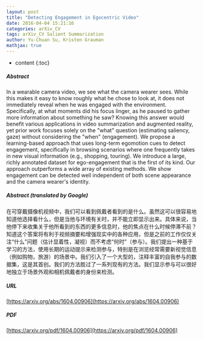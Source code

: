 ```yaml
---
layout: post
title: "Detecting Engagement in Egocentric Video"
date: 2016-04-04 15:21:16
categories: arXiv_CV
tags: arXiv_CV Salient Summarization
author: Yu-Chuan Su, Kristen Grauman
mathjax: true
---
```


* content
{:toc}

##### Abstract
In a wearable camera video, we see what the camera wearer sees. While this makes it easy to know roughly what he chose to look at, it does not immediately reveal when he was engaged with the environment. Specifically, at what moments did his focus linger, as he paused to gather more information about something he saw? Knowing this answer would benefit various applications in video summarization and augmented reality, yet prior work focuses solely on the "what" question (estimating saliency, gaze) without considering the "when" (engagement). We propose a learning-based approach that uses long-term egomotion cues to detect engagement, specifically in browsing scenarios where one frequently takes in new visual information (e.g., shopping, touring). We introduce a large, richly annotated dataset for ego-engagement that is the first of its kind. Our approach outperforms a wide array of existing methods. We show engagement can be detected well independent of both scene appearance and the camera wearer's identity.

##### Abstract (translated by Google)
在可穿戴摄像机视频中，我们可以看到佩戴者看到的是什么。虽然这可以很容易地知道他选择看什么，但是当他与环境有关时，并不能立即显示出来。具体来说，当他停下来收集关于他所看到的东西的更多信息时，他的焦点在什么时候停滞不前？知道这个答案将有利于视频摘要和增强现实中的各种应用，但是之前的工作仅仅关注“什么”问题（估计显着性，凝视）而不考虑“何时”（参与）。我们提出一种基于学习的方法，使用长期的运动提示来检测参与，特别是在浏览经常需要新视觉信息（例如购物，旅游）的场景中。我们引入了一个大型的，注释丰富的自我参与的数据集，这是其首创。我们的方法胜过了一系列现有的方法。我们显示参与可以很好地独立于场景外观和相机佩戴者的身份来检测。

##### URL
[https://arxiv.org/abs/1604.00906](https://arxiv.org/abs/1604.00906)

##### PDF
[https://arxiv.org/pdf/1604.00906](https://arxiv.org/pdf/1604.00906)

